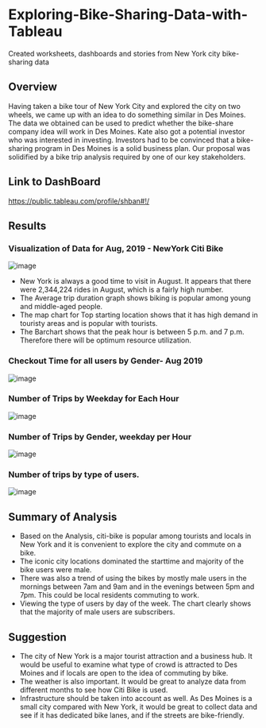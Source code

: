 # Exploring-Bike-Sharing-Data-with-Tableau
Created worksheets, dashboards and stories from New York city bike-sharing data

## Overview
Having taken a bike tour of New York City and explored the city on two wheels, we came up with an idea to do something similar in Des Moines. The data we obtained can be used to predict whether the bike-share company idea will work in Des Moines.  Kate also got a potential investor who was interested in investing. Investors had to be convinced that a bike-sharing program in Des Moines is a solid business plan. Our proposal was solidified by a bike trip analysis required by one of our key stakeholders.

## Link to DashBoard
https://public.tableau.com/profile/shban#!/

## Results

### Visualization of Data for Aug, 2019 - NewYork Citi Bike

![image](https://user-images.githubusercontent.com/78935551/120944636-854a4b00-c703-11eb-9d88-4cf12e371a1d.png)

- New York is always a good time to visit in August. It appears that there were 2,344,224 rides in August, which is a fairly high number.
- The Average trip duration graph shows biking is popular among young and middle-aged people.
- The map chart for Top starting location shows that it has high demand in touristy areas and is popular with tourists.
- The Barchart shows that the peak hour is between 5 p.m. and 7 p.m. Therefore there will be optimum resource utilization.

### Checkout Time for all users by Gender- Aug 2019

![image](https://user-images.githubusercontent.com/78935551/120945280-72854580-c706-11eb-917c-5bae33bdb7c7.png)

### Number of Trips by Weekday for Each Hour

![image](https://user-images.githubusercontent.com/78935551/120945313-8cbf2380-c706-11eb-8b08-4fac47d3c585.png)

### Number of Trips by Gender, weekday per Hour

![image](https://user-images.githubusercontent.com/78935551/120945433-f0e1e780-c706-11eb-85e4-502eadccd68d.png)

### Number of trips by type of users. 

![image](https://user-images.githubusercontent.com/78935551/120945467-1969e180-c707-11eb-858a-5eb5303da82d.png)


## Summary of Analysis
- Based on the Analysis, citi-bike is popular among tourists and locals in New York and it is convenient to explore the city and commute on a bike.
- The iconic city locations dominated the starttime and majority of the bike users were male.
- There was also a trend of using the bikes by mostly male users in the mornings between 7am and 9am and in the evenings between 5pm and 7pm. This could be local residents commuting to work.
- Viewing the type of users by day of the week. The chart clearly shows that the majority of male users are subscribers.

## Suggestion
- The city of New York is a major tourist attraction and a business hub. It would be useful to examine what type of crowd is attracted to Des Moines and if locals are open to the idea of commuting by bike.
- The weather is also important. It would be great to analyze data from different months to see how Citi Bike is used.
- Infrastructure should be taken into account as well. As Des Moines is a small city compared with New York, it would be great to collect data and see if it has dedicated bike lanes, and if the streets are bike-friendly.
